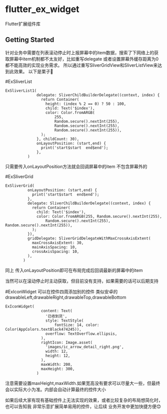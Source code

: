 # flutter_ex_widget

Flutter扩展组件库

## Getting Started

针对业务中需要在列表滚动停止时上报屏幕中的item数据，搜索了下网络上的获取屏幕中item机制都不太友好，比如重写delegate
或者设置屏幕外缓存距离为0都不能高效的实现业务需求。
所以通过重写SliverGridView和SliverListView来达到此效果。
以下是栗子🌰

#ExSliverList
```
ExSliverList1(
              delegate: SliverChildBuilderDelegate((context, index) {
                return Container(
                  height: (index % 2 == 0) ? 50 : 100,
                  child: Text('$index'),
                  color: Color.fromARGB(
                      255,
                      Random.secure().nextInt(255),
                      Random.secure().nextInt(255),
                      Random.secure().nextInt(255)),
                );
              }, childCount: 30),
              onLayoutPosition: (start,end) {
                print('start$start  end$end');
              },
          )
```
只需要传入onLayoutPosition方法就会回调屏幕中的item 不包含屏幕外的

#ExSliverGrid
```
ExSliverGrid(
          onLayoutPosition: (start,end) {
            print('start$start  end$end');
          },
          delegate: SliverChildBuilderDelegate((context, index) {
            return Container(
              child: Text('$index'),
              color: Color.fromARGB(255, Random.secure().nextInt(255),
                  Random.secure().nextInt(255), Random.secure().nextInt(255)),
            );
          }),
          gridDelegate: SliverGridDelegateWithMaxCrossAxisExtent(
            maxCrossAxisExtent: 30,
            mainAxisSpacing: 10,
            crossAxisSpacing: 10,
          ),
        )
```
同上 传入onLayoutPosition即可在布局完成后回调最新的屏幕中的item

当然可以在滚动停止时主动获取，但目前没有支持，如果需要的话可以后期支持

#ExIconWidget
可以在控件四周添加别的控件
类似安卓的 drawableLeft,drawableRight,drawableTop,drawableBottom
```
ExIconWidget(
                content: Text(
                  '已收到货',
                  style: TextStyle(
                      fontSize: 14, color: Color(AppColors.textBlack474245)),
                  overflow: TextOverflow.ellipsis,
                ),
                rightIcon: Image.asset(
                  'images/ic_arrow_detail_right.png',
                  width: 12,
                  height: 12,
                ),
                maxWidth: 200,
                maxHeight: 300,
              )
```
注意需要设置maxHeight,maxWidth.如果宽高没有要求可以尽量大一些，但最终会以实际大小为准。内部会自动计算最终的控件大小

如果后续大家有现有基础控件上无法实现的效果，或者比较复杂的布局想简化时，也可以告知我 非常乐意扩展简单易用的控件，让后续
业务开发中更加快捷方便😊
